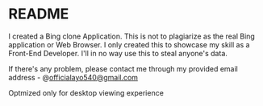 # README

I created a Bing clone Application. This is not to plagiarize as the real Bing application or Web Browser. I only created this to showcase my skill as a Front-End Developer. I'll in no way use this to steal anyone's data.

If there's any problem, please contact me through my provided email address - @officialayo540@gmail.com

Optmized only for desktop viewing experience
